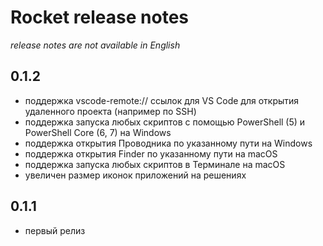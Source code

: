 # Rocket release notes

_release notes are not available in English_

## 0.1.2

-   поддержка vscode-remote:// ссылок для VS Code для открытия удаленного проекта (например по SSH)
-   поддержка запуска любых скриптов с помощью PowerShell (5) и PowerShell Core (6, 7) на Windows
-   поддержка открытия Проводника по указанному пути на Windows
-   поддержка открытия Finder по указанному пути на macOS
-   поддержка запуска любых скриптов в Терминале на macOS
-   увеличен размер иконок приложений на решениях

## 0.1.1

-   первый релиз
